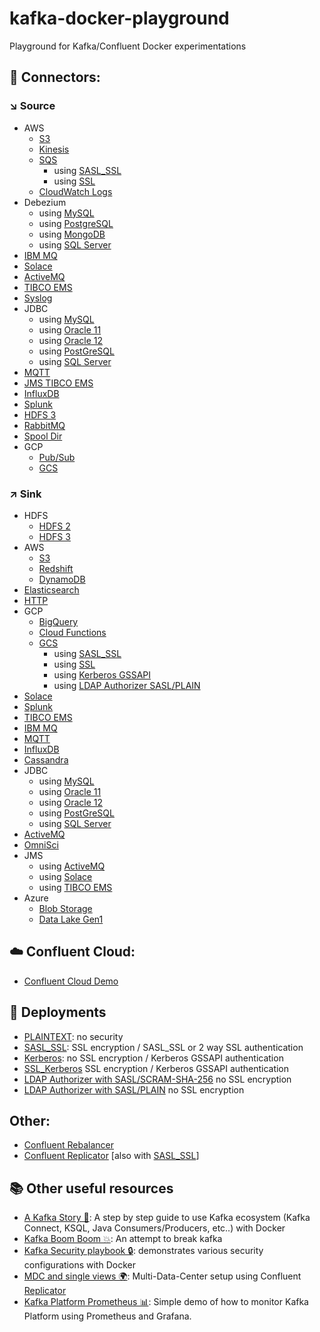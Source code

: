 # kafka-docker-playground

Playground for Kafka/Confluent Docker experimentations

## 🔗 Connectors:

### ↘️ Source

* AWS
    * [S3](connect/connect-s3-source)
    * [Kinesis](connect/connect-kinesis-source)
    * [SQS](connect/connect-sqs-source)
        * using [SASL_SSL](connect/connect-sqs-source/README.md#with-sasl_ssl-authentication)
        * using [SSL](connect/connect-sqs-source/README.md#with-ssl-authentication)
    * [CloudWatch Logs](connect/connect-aws-cloudwatch-source)
* Debezium
    * using [MySQL](connect/connect-debezium-mysql-source)
    * using [PostgreSQL](connect/connect-debezium-postgresql-source)
    * using [MongoDB](connect/connect-debezium-mongodb-source)
    * using [SQL Server](connect/connect-debezium-sqlserver-source)
* [IBM MQ](connect/connect-ibm-mq-source)
* [Solace](connect/connect-solace-source)
* [ActiveMQ](connect/connect-active-mq-source)
* [TIBCO EMS](connect/connect-tibco-source)
* [Syslog](connect/connect-syslog-source)
* JDBC
    * using [MySQL](connect/connect-jdbc-mysql-source)
    * using [Oracle 11](connect/connect-jdbc-oracle11-source)
    * using [Oracle 12](connect/connect-jdbc-oracle12-source)
    * using [PostGreSQL](connect/connect-jdbc-postgresql-source)
    * using [SQL Server](connect/connect-jdbc-sqlserver-source)
* [MQTT](connect/connect-mqtt-source)
* [JMS TIBCO EMS](connect/connect-jms-tibco-source)
* [InfluxDB](connect/connect-influxdb-source)
* [Splunk](connect/connect-splunk-source)
* [HDFS 3](connect/connect-hdfs3-source)
* [RabbitMQ](connect/connect-rabbitmq-source)
* [Spool Dir](connect/connect-spool-dir-source)
* GCP
  * [Pub/Sub](connect/connect-gcp-pubsub-source)
  * [GCS](connect/connect-gcs-source)

### ↗️ Sink

* HDFS
    * [HDFS 2](connect/connect-hdfs-sink)
    * [HDFS 3](connect/connect-hdfs3-sink)
* AWS
    * [S3](connect/connect-s3-sink)
    * [Redshift](connect/connect-aws-redshift-sink)
    * [DynamoDB](connect/connect-aws-dynamodb-sink)
* [Elasticsearch](connect/connect-elasticsearch-sink)
* [HTTP](connect/connect-http-sink)
* GCP
    * [BigQuery](connect/connect-gcp-bigquery-sink)
    * [Cloud Functions](connect/connect-google-cloud-functions-sink)
    * [GCS](connect/connect-gcs-sink)
        * using [SASL_SSL](connect/connect-gcs-sink/README.md#with-sasl_ssl-authentication)
        * using [SSL](connect/connect-gcs-sink/README.md#with-ssl-authentication)
        * using [Kerberos GSSAPI](connect/connect-gcs-sink/README.md#with-kerberos-gssapi-authentication)
        * using [LDAP Authorizer SASL/PLAIN](connect/connect-gcs-sink/README.md#with-ldap-authorizer-with-saslplain)
* [Solace](connect/connect-solace-sink)
* [Splunk](connect/connect-splunk-sink)
* [TIBCO EMS](connect/connect-tibco-sink)
* [IBM MQ](connect/connect-ibm-mq-sink)
* [MQTT](connect/connect-mqtt-sink)
* [InfluxDB](connect/connect-influxdb-sink)
* [Cassandra](connect/connect-cassandra-sink)
* JDBC
    * using [MySQL](connect/connect-jdbc-mysql-sink)
    * using [Oracle 11](connect/connect-jdbc-oracle11-sink)
    * using [Oracle 12](connect/connect-jdbc-oracle12-sink)
    * using [PostGreSQL](connect/connect-jdbc-postgresql-sink)
    * using [SQL Server](connect/connect-jdbc-sqlserver-sink)
* [ActiveMQ](connect/connect-active-mq-sink)
* [OmniSci](connect/connect-omnisci-sink)
* JMS
    * using [ActiveMQ](connect/connect-jms-active-mq-sink)
    * using [Solace](connect/connect-jms-solace-sink)
    * using [TIBCO EMS](connect/connect-jms-tibco-sink)
* Azure
    * [Blob Storage](connect/connect-azure-blob-storage-sink)
    * [Data Lake Gen1](connect/connect-azure-data-lake-storage-gen1-sink)

## ☁️ Confluent Cloud:

* [Confluent Cloud Demo](ccloud/ccloud-demo)


## 🔐 Deployments

* [PLAINTEXT](environment/plaintext): no security
* [SASL_SSL](environment/sasl-ssl): SSL encryption / SASL_SSL or 2 way SSL authentication
* [Kerberos](environment/kerberos): no SSL encryption / Kerberos GSSAPI authentication
* [SSL_Kerberos](environment/ssl_kerberos) SSL encryption / Kerberos GSSAPI authentication
* [LDAP Authorizer with SASL/SCRAM-SHA-256](environment/ldap_authorizer_sasl_scram) no SSL encryption
* [LDAP Authorizer with SASL/PLAIN](environment/ldap_authorizer_sasl_plain) no SSL encryption

## Other:

* [Confluent Rebalancer](other/rebalancer)
* [Confluent Replicator](connect/connect-replicator) [also with [SASL_SSL](connect/connect-replicator/README.md#with-sasl_ssl-authentication)]

## 📚 Other useful resources

* [A Kafka Story 📖](https://github.com/framiere/a-kafka-story): A step by step guide to use Kafka ecosystem (Kafka Connect, KSQL, Java Consumers/Producers, etc..) with Docker
* [Kafka Boom Boom 💥](https://github.com/Dabz/kafka-boom-boom): An attempt to break kafka
* [Kafka Security playbook 🔒](https://github.com/Dabz/kafka-security-playbook): demonstrates various security configurations with Docker
* [MDC and single views 🌍](https://github.com/framiere/mdc-with-replicator-and-regexrouter): Multi-Data-Center setup using Confluent [Replicator](https://docs.confluent.io/current/connect/kafka-connect-replicator/index.html)
* [Kafka Platform Prometheus 📊](https://github.com/jeanlouisboudart/kafka-platform-prometheus): Simple demo of how to monitor Kafka Platform using Prometheus and Grafana.